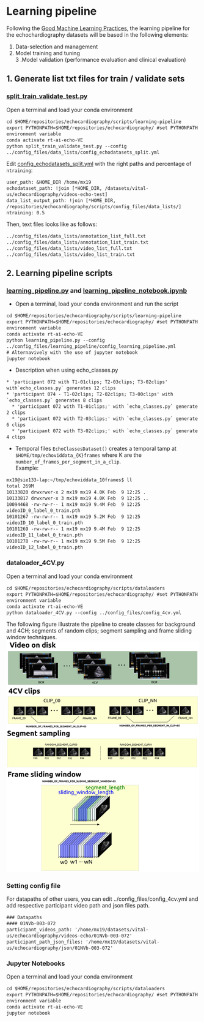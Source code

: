 # Learning pipeline
Following the [Good Machine Learning Practices](https://www.fda.gov/media/122535/download), the learning pipeline for the echochardiography datasets will be based in the following elements: 
1. Data-selection and management  
2. Model training and tuning  
3 .Model validation (performance evaluation and clinical evaluation)  

## 1. Generate list txt files for train / validate sets

### [split_train_validate_test.py](split_train_validate_test.py)
Open a terminal and load your conda environment 
```
cd $HOME/repositories/echocardiography/scripts/learning-pipeline
export PYTHONPATH=$HOME/repositories/echocardiography/ #set PYTHONPATH environment variable
conda activate rt-ai-echo-VE
python split_train_validate_test.py --config ../config_files/data_lists/config_echodatasets_split.yml 
```
Edit [config_echodatasets_split.yml](../config_files/data_lists/config_echodatasets_split.yml) with the right paths and percentage of `ntraining`:  
```
user_path: &HOME_DIR /home/mx19
echodataset_path: !join [*HOME_DIR, /datasets/vital-us/echocardiography/videos-echo-test]
data_list_output_path: !join [*HOME_DIR, /repositories/echocardiography/scripts/config_files/data_lists/]
ntraining: 0.5
```
Then, text files looks like as follows:
```
../config_files/data_lists/annotation_list_full.txt
../config_files/data_lists/annotation_list_train.txt
../config_files/data_lists/video_list_full.txt
../config_files/data_lists/video_list_train.txt
```

## 2. Learning pipeline scripts 
### [learning_pipeline.py](learning_pipeline.py) and [learning_pipeline_notebook.ipynb](learning_pipeline_notebook.ipynb)
* Open a terminal, load your conda environment and run the script 
```
cd $HOME/repositories/echocardiography/scripts/learning-pipeline
export PYTHONPATH=$HOME/repositories/echocardiography/ #set PYTHONPATH environment variable
conda activate rt-ai-echo-VE
python learning_pipeline.py --config ../config_files/learning_pipeline/config_learning_pipeline.yml 
# Alternavively with the use of jupyter notebook
jupyter notebook
```

* Description when using echo_classes.py
``` 
* 'participant 072 with T1-01clips; T2-03clips; T3-02clips' with`echo_classes.py` generates 12 clips
* 'participant 074 - T1-02clips; T2-02clips; T3-00clips' with `echo_classes.py` generates 8 clips
  * 'participant 072 with T1-01clips;' with `echo_classes.py` generate 2 clips 
  * 'participant 072 with T2-03clips;' with `echo_classes.py` generate 6 clips
  * 'participant 072 with T3-02clips;' with `echo_classes.py` generate 4 clips
```

* Temporal files 
`EchoClassesDataset()` creates a temporal tamp at `$HOME/tmp/echoviddata_{K}frames` where K are the `number_of_frames_per_segment_in_a_clip`.  
Example:
```
mx19@sie133-lap:~/tmp/echoviddata_10frames$ ll
total 269M
10133820 drwxrwxr-x 2 mx19 mx19 4.0K Feb  9 12:25 .
10133817 drwxrwxr-x 3 mx19 mx19 4.0K Feb  9 12:25 ..
10094468 -rw-rw-r-- 1 mx19 mx19 9.4M Feb  9 12:25 videoID_0_label_0_train.pth
10101267 -rw-rw-r-- 1 mx19 mx19 5.2M Feb  9 12:25 videoID_10_label_0_train.pth
10101269 -rw-rw-r-- 1 mx19 mx19 9.4M Feb  9 12:25 videoID_11_label_0_train.pth
10101278 -rw-rw-r-- 1 mx19 mx19 9.5M Feb  9 12:25 videoID_12_label_0_train.pth
```


### dataloader_4CV.py
Open a terminal and load your conda environment 
```
cd $HOME/repositories/echocardiography/scripts/dataloaders
export PYTHONPATH=$HOME/repositories/echocardiography/ #set PYTHONPATH environment variable
conda activate rt-ai-echo-VE 
python dataloader_4CV.py --config ../config_files/config_4cv.yml
```
The following figure illustrate the pipeline to create classes for background and 4CH; segments of random clips; segment sampling and frame sliding window techniques.
![fig](../../figures/classes-windowing-sampling.png)

### Setting config file 
For datapaths of other users, you can edit ../config_files/config_4cv.yml and add respective participant video path and json files path. 
``` 
### Datapaths
#### 01NVb-003-072
participant_videos_path: '/home/mx19/datasets/vital-us/echocardiography/videos-echo/01NVb-003-072'
participant_path_json_files: '/home/mx19/datasets/vital-us/echocardiography/json/01NVb-003-072'
```

### Jupyter Notebooks
Open a terminal and load your conda environment 
```
cd $HOME/repositories/echocardiography/scripts/dataloaders
export PYTHONPATH=$HOME/repositories/echocardiography/ #set PYTHONPATH environment variable
conda activate rt-ai-echo-VE 
jupyter notebook
```



